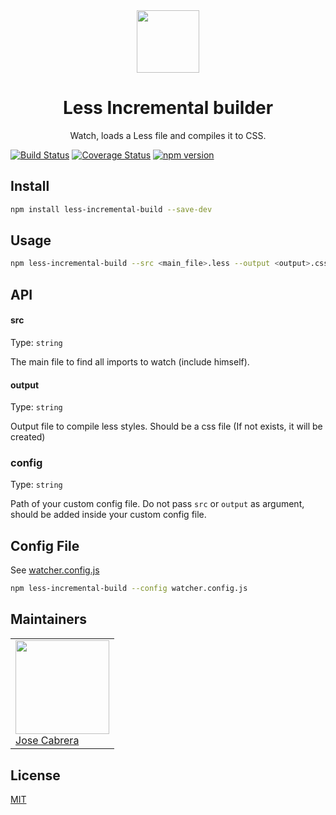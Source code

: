 <div align="center">
  <img height="100"
    src="https://cdn.worldvectorlogo.com/logos/less.svg">
  <h1>Less Incremental builder</h1>
  <p>Watch, loads a Less file and compiles it to CSS.</p>
</div>

[![Build Status](https://travis-ci.com/11joselu/less-incremental-builder.svg?branch=master)](https://travis-ci.com/11joselu/less-incremental-builder)
[![Coverage Status](https://coveralls.io/repos/github/11joselu/less-incremental-builder/badge.svg?branch=master)](https://coveralls.io/github/11joselu/less-incremental-builder?branch=master)
[![npm version](https://img.shields.io/npm/v/less-incremental-builder.svg)](https://www.npmjs.com/package/less-incremental-builder)

<h2>Install</h2>

```bash
npm install less-incremental-build --save-dev
```

<h2>Usage</h2>

```bash
npm less-incremental-build --src <main_file>.less --output <output>.css
```

## API

#### src

Type: `string`

The main file to find all imports to watch (include himself).

#### output

Type: `string`

Output file to compile less styles. Should be a css file (If not exists, it will be created)

### config

Type: `string`

Path of your custom config file. Do not pass `src` or `output` as argument, should be added inside your custom config file.

<h2>Config File</h2>

See [watcher.config.js](/examples/watcher.config.js)

```bash
npm less-incremental-build --config watcher.config.js
```

<h2>Maintainers</h2>

<table>
  <tr>
    <td>
      <a href="https://github.com/11joselu"><img width="150" height="150" src="https://avatars0.githubusercontent.com/u/8685132?s=460&v=4"></a><br>
      <a href="https://github.com/11joselu">Jose Cabrera</a>
    </td>
  <tr>
</table>

<h2>License</h2>

[MIT](LICENSE.md)
